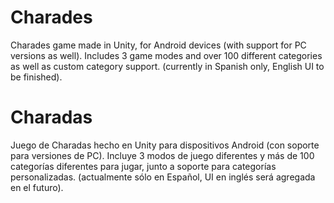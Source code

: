 # Charades

Charades game made in Unity, for Android devices (with support for PC versions as well).
Includes 3 game modes and over 100 different categories as well as custom category support.
(currently in Spanish only, English UI to be finished).

# Charadas

Juego de Charadas hecho en Unity para dispositivos Android (con soporte para versiones de PC).
Incluye 3 modos de juego diferentes y más de 100 categorías diferentes para jugar, junto a soporte para categorías personalizadas.
(actualmente sólo en Español, UI en inglés será agregada en el futuro).
